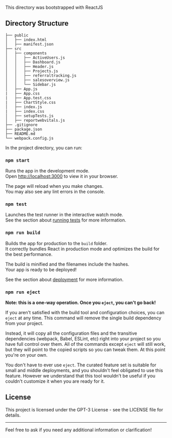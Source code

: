 This directory was bootstrapped with ReactJS

## Directory Structure

```plaintext
├── public
│   ├── index.html
│   ├── manifest.json
├── src
│   ├── components
│   │   ├── ActiveUsers.js
│   │   ├── Dashboard.js
│   │   ├── Header.js
│   │   ├── Projects.js
│   │   ├── referraltracking.js
│   │   ├── salesoverview.js
│   │   └── Sidebar.js
│   ├── App.js
|   ├── App.css
|   ├── App.test.css
|   ├── ChartStyle.css
│   ├── index.js
|   ├── index.css
│   ├── setupTests.js
│   ├── reportwebvitals.js
├── .gitignore
├── package.json
├── README.md
└── webpack.config.js
```

In the project directory, you can run:

### `npm start`

Runs the app in the development mode.\
Open [http://localhost:3000](http://localhost:3000) to view it in your browser.

The page will reload when you make changes.\
You may also see any lint errors in the console.

### `npm test`

Launches the test runner in the interactive watch mode.\
See the section about [running tests](https://facebook.github.io/create-react-app/docs/running-tests) for more information.

### `npm run build`

Builds the app for production to the `build` folder.\
It correctly bundles React in production mode and optimizes the build for the best performance.

The build is minified and the filenames include the hashes.\
Your app is ready to be deployed!

See the section about [deployment](https://facebook.github.io/create-react-app/docs/deployment) for more information.

### `npm run eject`

**Note: this is a one-way operation. Once you `eject`, you can't go back!**

If you aren't satisfied with the build tool and configuration choices, you can `eject` at any time. This command will remove the single build dependency from your project.

Instead, it will copy all the configuration files and the transitive dependencies (webpack, Babel, ESLint, etc) right into your project so you have full control over them. All of the commands except `eject` will still work, but they will point to the copied scripts so you can tweak them. At this point you're on your own.

You don't have to ever use `eject`. The curated feature set is suitable for small and middle deployments, and you shouldn't feel obligated to use this feature. However we understand that this tool wouldn't be useful if you couldn't customize it when you are ready for it.

## License

This project is licensed under the GPT-3 License - see the LICENSE file for details.

---

Feel free to ask if you need any additional information or clarification!
